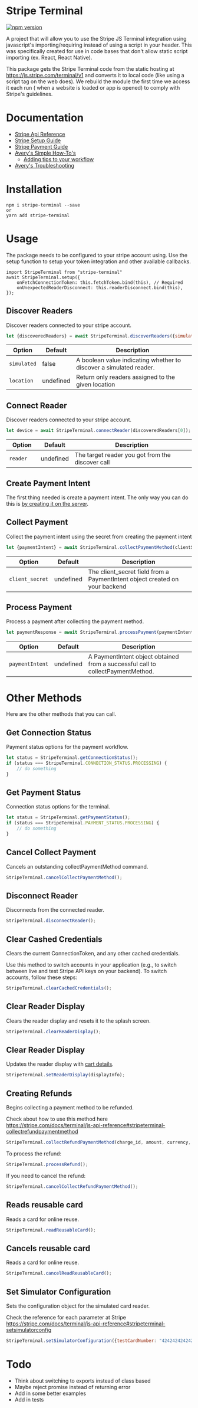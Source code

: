 # Stripe Terminal
[![npm version](https://badge.fury.io/js/stripe-terminal.svg)](https://badge.fury.io/js/stripe-terminal)

A project that will allow you to use the Stripe JS Terminal integration using javascript's importing/requiring instead 
of using a script in your header. This was specifically created for use in code bases that don't allow static script 
importing (ex. React, React Native).

This package gets the Stripe Terminal code from the static hosting at https://js.stripe.com/terminal/v1 and converts it 
to local code (like using a script tag on the web does). We rebuild the module the first time we access it each run (
when a website is loaded or app is opened) to comply with Stripe's guidelines. 

# Documentation
- [Stripe Api Reference](https://stripe.com/docs/terminal/js-api-reference) 
- [Stripe Setup Guide](https://stripe.com/docs/terminal/readers/connecting/verifone-p400)
- [Stripe Payment Guide](https://stripe.com/docs/terminal/payments)
- [Avery's Simple How-To's](docs/HOW_TOs.md)
    - [Adding tips to your workflow](docs/HOW_TOs.md#tips)
- [Avery's Troubleshooting](docs/TROUBLESHOOTING.md)

# Installation
    npm i stripe-terminal --save
    or
    yarn add stripe-terminal

# Usage
The package needs to be configured to your stripe account using. Use the setup function to setup your token integration
and other available callbacks.

    import StripeTerminal from "stripe-terminal"
    await StripeTerminal.setup({
        onFetchConnectionToken: this.fetchToken.bind(this), // Required
        onUnexpectedReaderDisconnect: this.readerDisconnect.bind(this),
    });
    
## Discover Readers
Discover readers connected to your stripe account.

```javascript
let {discoveredReaders} = await StripeTerminal.discoverReaders({simulated: false});
```

| Option              | Default            | Description                                                                           |
| ------------------- | ------------------ | ------------------------------------------------------------------------------------- |
| `simulated`         | false              | A boolean value indicating whether to discover a simulated reader.                    |
| `location`          | undefined          | Return only readers assigned to the given location                                    |
    
## Connect Reader
Discover readers connected to your stripe account.

```javascript
let device = await StripeTerminal.connectReader(discoveredReaders[0]);
```

| Option              | Default            | Description                                                                           |
| ------------------- | ------------------ | ------------------------------------------------------------------------------------- |
| `reader   `         | undefined          | The target reader you got from the discover call                                      |
    
## Create Payment Intent
The first thing needed is create a payment intent. The only way you can do this is 
[by creating it on the server](https://stripe.com/docs/terminal/payments#create). 

## Collect Payment
Collect the payment intent using the secret from creating the payment intent

```javascript
let {paymentIntent} = await StripeTerminal.collectPaymentMethod(clientSecret);
```

| Option              | Default            | Description                                                                           |
| ------------------- | ------------------ | ------------------------------------------------------------------------------------- |
| `client_secret`     | undefined          | The client_secret field from a PaymentIntent object created on your backend           |

## Process Payment
Process a payment after collecting the payment method.

```javascript
let paymentResponse = await StripeTerminal.processPayment(paymentIntent);
```

| Option              | Default            | Description                                                                           |
| ------------------- | ------------------ | ------------------------------------------------------------------------------------- |
| `paymentIntent`     | undefined          | A PaymentIntent object obtained from a successful call to collectPaymentMethod.       |

# Other Methods
Here are the other methods that you can call.

## Get Connection Status
Payment status options for the payment workflow.

```javascript
let status = StripeTerminal.getConnectionStatus();
if (status === StripeTerminal.CONNECTION_STATUS.PROCESSING) {
    // do something
} 
```

## Get Payment Status
Connection status options for the terminal.

```javascript
let status = StripeTerminal.getPaymentStatus();
if (status === StripeTerminal.PAYMENT_STATUS.PROCESSING) {
    // do something
} 
```

## Cancel Collect Payment 
Cancels an outstanding collectPaymentMethod command.

```javascript
StripeTerminal.cancelCollectPaymentMethod();
```

## Disconnect Reader 
Disconnects from the connected reader.

```javascript
StripeTerminal.disconnectReader();
```

## Clear Cashed Credentials 
Clears the current ConnectionToken, and any other cached credentials.

Use this method to switch accounts in your application (e.g., to switch between live and test Stripe API keys on your 
backend). To switch accounts, follow these steps:

```javascript
StripeTerminal.clearCachedCredentials();
```

## Clear Reader Display 
Clears the reader display and resets it to the splash screen.

```javascript
StripeTerminal.clearReaderDisplay();
```

## Clear Reader Display 
Updates the reader display with [cart details](https://stripe.com/docs/terminal/checkout/cart-display).

```javascript
StripeTerminal.setReaderDisplay(displayInfo);
```

## Creating Refunds 
Begins collecting a payment method to be refunded.

Check about how to use this method here https://stripe.com/docs/terminal/js-api-reference#stripeterminal-collectrefundpaymentmethod

```javascript
StripeTerminal.collectRefundPaymentMethod(charge_id, amount, currency, options);
```

To process the refund:

```javascript
StripeTerminal.processRefund();
```

If you need to cancel the refund:

```javascript
StripeTerminal.cancelCollectRefundPaymentMethod();
```

## Reads reusable card 
Reads a card for online reuse.

```javascript
StripeTerminal.readReusableCard();
```

## Cancels reusable card 
Reads a card for online reuse.

```javascript
StripeTerminal.cancelReadReusableCard();
```

## Set Simulator Configuration 
Sets the configuration object for the simulated card reader.

Check the reference for each parameter at Stripe https://stripe.com/docs/terminal/js-api-reference#stripeterminal-setsimulatorconfig

```javascript
StripeTerminal.setSimulatorConfiguration({testCardNumber: "4242424242424242", testPaymentMethod: "visa"});
```

# Todo
- Think about switching to exports instead of class based
- Maybe reject promise instead of returning error
- Add in some better examples
- Add in tests
